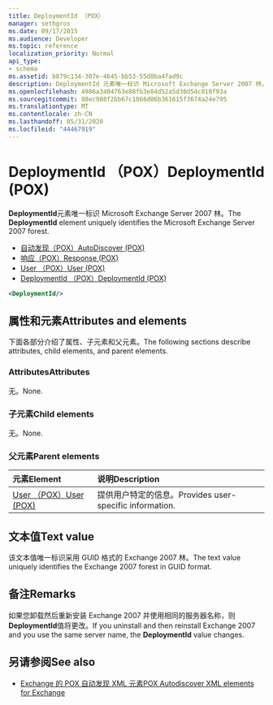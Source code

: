 ```yaml
---
title: DeploymentId （POX）
manager: sethgros
ms.date: 09/17/2015
ms.audience: Developer
ms.topic: reference
localization_priority: Normal
api_type:
- schema
ms.assetid: b879c134-307e-4645-bb53-55d8ba4fad9c
description: DeploymentId 元素唯一标识 Microsoft Exchange Server 2007 林。
ms.openlocfilehash: 4986a3404763e88fb3e84d52a5d30d54c810f93a
ms.sourcegitcommit: 88ec988f2bb67c1866d06b361615f3674a24e795
ms.translationtype: MT
ms.contentlocale: zh-CN
ms.lasthandoff: 05/31/2020
ms.locfileid: "44467919"
---
```

# <a name="deploymentid-pox"></a><span data-ttu-id="78f2f-103">DeploymentId （POX）</span><span class="sxs-lookup"><span data-stu-id="78f2f-103">DeploymentId (POX)</span></span>

<span data-ttu-id="78f2f-104">**DeploymentId**元素唯一标识 Microsoft Exchange Server 2007 林。</span><span class="sxs-lookup"><span data-stu-id="78f2f-104">The **DeploymentId** element uniquely identifies the Microsoft Exchange Server 2007 forest.</span></span> 
  
- [<span data-ttu-id="78f2f-105">自动发现（POX）</span><span class="sxs-lookup"><span data-stu-id="78f2f-105">AutoDiscover (POX)</span></span>](autodiscover-pox.md)  
- [<span data-ttu-id="78f2f-106">响应（POX）</span><span class="sxs-lookup"><span data-stu-id="78f2f-106">Response (POX)</span></span>](response-pox.md) 
- [<span data-ttu-id="78f2f-107">User （POX）</span><span class="sxs-lookup"><span data-stu-id="78f2f-107">User (POX)</span></span>](user-pox.md)  
- [<span data-ttu-id="78f2f-108">DeploymentId （POX）</span><span class="sxs-lookup"><span data-stu-id="78f2f-108">DeploymentId (POX)</span></span>](deploymentid-pox.md)
  
```xml
<DeploymentId/>
```

## <a name="attributes-and-elements"></a><span data-ttu-id="78f2f-109">属性和元素</span><span class="sxs-lookup"><span data-stu-id="78f2f-109">Attributes and elements</span></span>

<span data-ttu-id="78f2f-110">下面各部分介绍了属性、子元素和父元素。</span><span class="sxs-lookup"><span data-stu-id="78f2f-110">The following sections describe attributes, child elements, and parent elements.</span></span>
  
### <a name="attributes"></a><span data-ttu-id="78f2f-111">Attributes</span><span class="sxs-lookup"><span data-stu-id="78f2f-111">Attributes</span></span>

<span data-ttu-id="78f2f-112">无。</span><span class="sxs-lookup"><span data-stu-id="78f2f-112">None.</span></span>
  
### <a name="child-elements"></a><span data-ttu-id="78f2f-113">子元素</span><span class="sxs-lookup"><span data-stu-id="78f2f-113">Child elements</span></span>

<span data-ttu-id="78f2f-114">无。</span><span class="sxs-lookup"><span data-stu-id="78f2f-114">None.</span></span>
  
### <a name="parent-elements"></a><span data-ttu-id="78f2f-115">父元素</span><span class="sxs-lookup"><span data-stu-id="78f2f-115">Parent elements</span></span>

|<span data-ttu-id="78f2f-116">**元素**</span><span class="sxs-lookup"><span data-stu-id="78f2f-116">**Element**</span></span>|<span data-ttu-id="78f2f-117">**说明**</span><span class="sxs-lookup"><span data-stu-id="78f2f-117">**Description**</span></span>|
|:-----|:-----|
|[<span data-ttu-id="78f2f-118">User （POX）</span><span class="sxs-lookup"><span data-stu-id="78f2f-118">User (POX)</span></span>](user-pox.md) <br/> |<span data-ttu-id="78f2f-119">提供用户特定的信息。</span><span class="sxs-lookup"><span data-stu-id="78f2f-119">Provides user-specific information.</span></span>  <br/> |
   
## <a name="text-value"></a><span data-ttu-id="78f2f-120">文本值</span><span class="sxs-lookup"><span data-stu-id="78f2f-120">Text value</span></span>

<span data-ttu-id="78f2f-121">该文本值唯一标识采用 GUID 格式的 Exchange 2007 林。</span><span class="sxs-lookup"><span data-stu-id="78f2f-121">The text value uniquely identifies the Exchange 2007 forest in GUID format.</span></span>
  
## <a name="remarks"></a><span data-ttu-id="78f2f-122">备注</span><span class="sxs-lookup"><span data-stu-id="78f2f-122">Remarks</span></span>

<span data-ttu-id="78f2f-123">如果您卸载然后重新安装 Exchange 2007 并使用相同的服务器名称，则**DeploymentId**值将更改。</span><span class="sxs-lookup"><span data-stu-id="78f2f-123">If you uninstall and then reinstall Exchange 2007 and you use the same server name, the **DeploymentId** value changes.</span></span> 
  
## <a name="see-also"></a><span data-ttu-id="78f2f-124">另请参阅</span><span class="sxs-lookup"><span data-stu-id="78f2f-124">See also</span></span>

- [<span data-ttu-id="78f2f-125">Exchange 的 POX 自动发现 XML 元素</span><span class="sxs-lookup"><span data-stu-id="78f2f-125">POX Autodiscover XML elements for Exchange</span></span>](pox-autodiscover-xml-elements-for-exchange.md)

